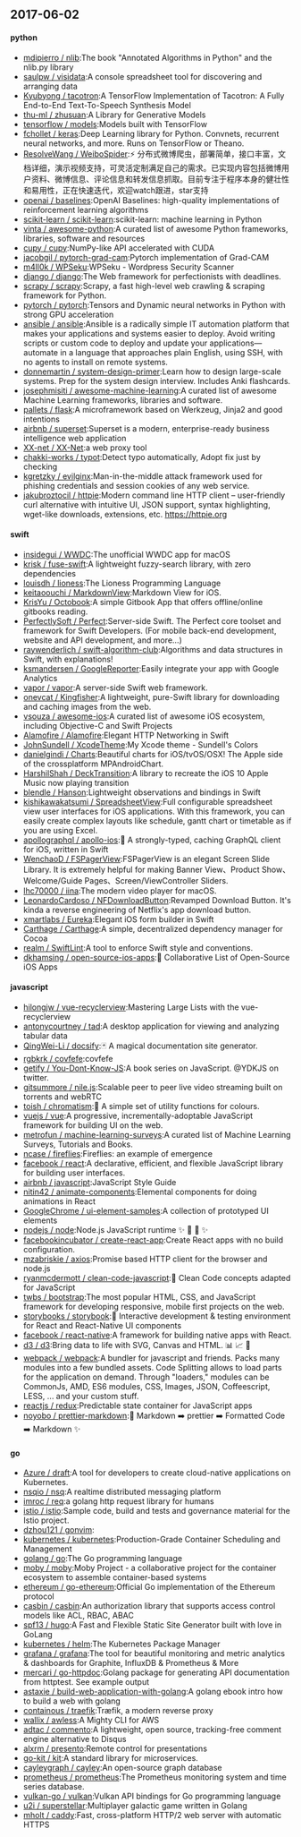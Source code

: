 ## 2017-06-02

#### python
* [mdipierro / nlib](https://github.com/mdipierro/nlib):The book "Annotated Algorithms in Python" and the nlib.py library
* [saulpw / visidata](https://github.com/saulpw/visidata):A console spreadsheet tool for discovering and arranging data
* [Kyubyong / tacotron](https://github.com/Kyubyong/tacotron):A TensorFlow Implementation of Tacotron: A Fully End-to-End Text-To-Speech Synthesis Model
* [thu-ml / zhusuan](https://github.com/thu-ml/zhusuan):A Library for Generative Models
* [tensorflow / models](https://github.com/tensorflow/models):Models built with TensorFlow
* [fchollet / keras](https://github.com/fchollet/keras):Deep Learning library for Python. Convnets, recurrent neural networks, and more. Runs on TensorFlow or Theano.
* [ResolveWang / WeiboSpider](https://github.com/ResolveWang/WeiboSpider):⚡️ 分布式微博爬虫，部署简单，接口丰富，文档详细，演示视频支持，可灵活定制满足自己的需求。已实现内容包括微博用户资料、微博信息、评论信息和转发信息抓取。目前专注于程序本身的健壮性和易用性，正在快速迭代，欢迎watch跟进，star支持
* [openai / baselines](https://github.com/openai/baselines):OpenAI Baselines: high-quality implementations of reinforcement learning algorithms
* [scikit-learn / scikit-learn](https://github.com/scikit-learn/scikit-learn):scikit-learn: machine learning in Python
* [vinta / awesome-python](https://github.com/vinta/awesome-python):A curated list of awesome Python frameworks, libraries, software and resources
* [cupy / cupy](https://github.com/cupy/cupy):NumPy-like API accelerated with CUDA
* [jacobgil / pytorch-grad-cam](https://github.com/jacobgil/pytorch-grad-cam):Pytorch implementation of Grad-CAM
* [m4ll0k / WPSeku](https://github.com/m4ll0k/WPSeku):WPSeku - Wordpress Security Scanner
* [django / django](https://github.com/django/django):The Web framework for perfectionists with deadlines.
* [scrapy / scrapy](https://github.com/scrapy/scrapy):Scrapy, a fast high-level web crawling & scraping framework for Python.
* [pytorch / pytorch](https://github.com/pytorch/pytorch):Tensors and Dynamic neural networks in Python with strong GPU acceleration
* [ansible / ansible](https://github.com/ansible/ansible):Ansible is a radically simple IT automation platform that makes your applications and systems easier to deploy. Avoid writing scripts or custom code to deploy and update your applications— automate in a language that approaches plain English, using SSH, with no agents to install on remote systems.
* [donnemartin / system-design-primer](https://github.com/donnemartin/system-design-primer):Learn how to design large-scale systems. Prep for the system design interview. Includes Anki flashcards.
* [josephmisiti / awesome-machine-learning](https://github.com/josephmisiti/awesome-machine-learning):A curated list of awesome Machine Learning frameworks, libraries and software.
* [pallets / flask](https://github.com/pallets/flask):A microframework based on Werkzeug, Jinja2 and good intentions
* [airbnb / superset](https://github.com/airbnb/superset):Superset is a modern, enterprise-ready business intelligence web application
* [XX-net / XX-Net](https://github.com/XX-net/XX-Net):a web proxy tool
* [chakki-works / typot](https://github.com/chakki-works/typot):Detect typo automatically, Adopt fix just by checking
* [kgretzky / evilginx](https://github.com/kgretzky/evilginx):Man-in-the-middle attack framework used for phishing credentials and session cookies of any web service.
* [jakubroztocil / httpie](https://github.com/jakubroztocil/httpie):Modern command line HTTP client – user-friendly curl alternative with intuitive UI, JSON support, syntax highlighting, wget-like downloads, extensions, etc. https://httpie.org

#### swift
* [insidegui / WWDC](https://github.com/insidegui/WWDC):The unofficial WWDC app for macOS
* [krisk / fuse-swift](https://github.com/krisk/fuse-swift):A lightweight fuzzy-search library, with zero dependencies
* [louisdh / lioness](https://github.com/louisdh/lioness):The Lioness Programming Language
* [keitaoouchi / MarkdownView](https://github.com/keitaoouchi/MarkdownView):Markdown View for iOS.
* [KrisYu / Octobook](https://github.com/KrisYu/Octobook):A simple Gitbook App that offers offline/online gitbooks reading.
* [PerfectlySoft / Perfect](https://github.com/PerfectlySoft/Perfect):Server-side Swift. The Perfect core toolset and framework for Swift Developers. (For mobile back-end development, website and API development, and more…)
* [raywenderlich / swift-algorithm-club](https://github.com/raywenderlich/swift-algorithm-club):Algorithms and data structures in Swift, with explanations!
* [ksmandersen / GoogleReporter](https://github.com/ksmandersen/GoogleReporter):Easily integrate your app with Google Analytics
* [vapor / vapor](https://github.com/vapor/vapor):A server-side Swift web framework.
* [onevcat / Kingfisher](https://github.com/onevcat/Kingfisher):A lightweight, pure-Swift library for downloading and caching images from the web.
* [vsouza / awesome-ios](https://github.com/vsouza/awesome-ios):A curated list of awesome iOS ecosystem, including Objective-C and Swift Projects
* [Alamofire / Alamofire](https://github.com/Alamofire/Alamofire):Elegant HTTP Networking in Swift
* [JohnSundell / XcodeTheme](https://github.com/JohnSundell/XcodeTheme):My Xcode theme - Sundell's Colors
* [danielgindi / Charts](https://github.com/danielgindi/Charts):Beautiful charts for iOS/tvOS/OSX! The Apple side of the crossplatform MPAndroidChart.
* [HarshilShah / DeckTransition](https://github.com/HarshilShah/DeckTransition):A library to recreate the iOS 10 Apple Music now playing transition
* [blendle / Hanson](https://github.com/blendle/Hanson):Lightweight observations and bindings in Swift
* [kishikawakatsumi / SpreadsheetView](https://github.com/kishikawakatsumi/SpreadsheetView):Full configurable spreadsheet view user interfaces for iOS applications. With this framework, you can easily create complex layouts like schedule, gantt chart or timetable as if you are using Excel.
* [apollographql / apollo-ios](https://github.com/apollographql/apollo-ios):📱 A strongly-typed, caching GraphQL client for iOS, written in Swift
* [WenchaoD / FSPagerView](https://github.com/WenchaoD/FSPagerView):FSPagerView is an elegant Screen Slide Library. It is extremely helpful for making Banner View、Product Show、Welcome/Guide Pages、Screen/ViewController Sliders.
* [lhc70000 / iina](https://github.com/lhc70000/iina):The modern video player for macOS.
* [LeonardoCardoso / NFDownloadButton](https://github.com/LeonardoCardoso/NFDownloadButton):Revamped Download Button. It's kinda a reverse engineering of Netflix's app download button.
* [xmartlabs / Eureka](https://github.com/xmartlabs/Eureka):Elegant iOS form builder in Swift
* [Carthage / Carthage](https://github.com/Carthage/Carthage):A simple, decentralized dependency manager for Cocoa
* [realm / SwiftLint](https://github.com/realm/SwiftLint):A tool to enforce Swift style and conventions.
* [dkhamsing / open-source-ios-apps](https://github.com/dkhamsing/open-source-ios-apps):📱 Collaborative List of Open-Source iOS Apps

#### javascript
* [hilongjw / vue-recyclerview](https://github.com/hilongjw/vue-recyclerview):Mastering Large Lists with the vue-recyclerview
* [antonycourtney / tad](https://github.com/antonycourtney/tad):A desktop application for viewing and analyzing tabular data
* [QingWei-Li / docsify](https://github.com/QingWei-Li/docsify):🃏 A magical documentation site generator.
* [rgbkrk / covfefe](https://github.com/rgbkrk/covfefe):covfefe
* [getify / You-Dont-Know-JS](https://github.com/getify/You-Dont-Know-JS):A book series on JavaScript. @YDKJS on twitter.
* [gitsummore / nile.js](https://github.com/gitsummore/nile.js):Scalable peer to peer live video streaming built on torrents and webRTC
* [toish / chromatism](https://github.com/toish/chromatism):🌈 A simple set of utility functions for colours.
* [vuejs / vue](https://github.com/vuejs/vue):A progressive, incrementally-adoptable JavaScript framework for building UI on the web.
* [metrofun / machine-learning-surveys](https://github.com/metrofun/machine-learning-surveys):A curated list of Machine Learning Surveys, Tutorials and Books.
* [ncase / fireflies](https://github.com/ncase/fireflies):Fireflies: an example of emergence
* [facebook / react](https://github.com/facebook/react):A declarative, efficient, and flexible JavaScript library for building user interfaces.
* [airbnb / javascript](https://github.com/airbnb/javascript):JavaScript Style Guide
* [nitin42 / animate-components](https://github.com/nitin42/animate-components):Elemental components for doing animations in React
* [GoogleChrome / ui-element-samples](https://github.com/GoogleChrome/ui-element-samples):A collection of prototyped UI elements
* [nodejs / node](https://github.com/nodejs/node):Node.js JavaScript runtime ✨ 🐢 🚀 ✨
* [facebookincubator / create-react-app](https://github.com/facebookincubator/create-react-app):Create React apps with no build configuration.
* [mzabriskie / axios](https://github.com/mzabriskie/axios):Promise based HTTP client for the browser and node.js
* [ryanmcdermott / clean-code-javascript](https://github.com/ryanmcdermott/clean-code-javascript):🛁 Clean Code concepts adapted for JavaScript
* [twbs / bootstrap](https://github.com/twbs/bootstrap):The most popular HTML, CSS, and JavaScript framework for developing responsive, mobile first projects on the web.
* [storybooks / storybook](https://github.com/storybooks/storybook):📓 Interactive development & testing environment for React and React-Native UI components
* [facebook / react-native](https://github.com/facebook/react-native):A framework for building native apps with React.
* [d3 / d3](https://github.com/d3/d3):Bring data to life with SVG, Canvas and HTML. 📊 📈 🎉
* [webpack / webpack](https://github.com/webpack/webpack):A bundler for javascript and friends. Packs many modules into a few bundled assets. Code Splitting allows to load parts for the application on demand. Through "loaders," modules can be CommonJs, AMD, ES6 modules, CSS, Images, JSON, Coffeescript, LESS, ... and your custom stuff.
* [reactjs / redux](https://github.com/reactjs/redux):Predictable state container for JavaScript apps
* [noyobo / prettier-markdown](https://github.com/noyobo/prettier-markdown):🔖 Markdown ➡️ prettier ➡️ Formatted Code ➡️ Markdown ✨

#### go
* [Azure / draft](https://github.com/Azure/draft):A tool for developers to create cloud-native applications on Kubernetes.
* [nsqio / nsq](https://github.com/nsqio/nsq):A realtime distributed messaging platform
* [imroc / req](https://github.com/imroc/req):a golang http request library for humans
* [istio / istio](https://github.com/istio/istio):Sample code, build and tests and governance material for the Istio project.
* [dzhou121 / gonvim](https://github.com/dzhou121/gonvim):
* [kubernetes / kubernetes](https://github.com/kubernetes/kubernetes):Production-Grade Container Scheduling and Management
* [golang / go](https://github.com/golang/go):The Go programming language
* [moby / moby](https://github.com/moby/moby):Moby Project - a collaborative project for the container ecosystem to assemble container-based systems
* [ethereum / go-ethereum](https://github.com/ethereum/go-ethereum):Official Go implementation of the Ethereum protocol
* [casbin / casbin](https://github.com/casbin/casbin):An authorization library that supports access control models like ACL, RBAC, ABAC
* [spf13 / hugo](https://github.com/spf13/hugo):A Fast and Flexible Static Site Generator built with love in GoLang
* [kubernetes / helm](https://github.com/kubernetes/helm):The Kubernetes Package Manager
* [grafana / grafana](https://github.com/grafana/grafana):The tool for beautiful monitoring and metric analytics & dashboards for Graphite, InfluxDB & Prometheus & More
* [mercari / go-httpdoc](https://github.com/mercari/go-httpdoc):Golang package for generating API documentation from httptest. See example output
* [astaxie / build-web-application-with-golang](https://github.com/astaxie/build-web-application-with-golang):A golang ebook intro how to build a web with golang
* [containous / traefik](https://github.com/containous/traefik):Træfik, a modern reverse proxy
* [wallix / awless](https://github.com/wallix/awless):A Mighty CLI for AWS
* [adtac / commento](https://github.com/adtac/commento):A lightweight, open source, tracking-free comment engine alternative to Disqus
* [alxrm / presento](https://github.com/alxrm/presento):Remote control for presentations
* [go-kit / kit](https://github.com/go-kit/kit):A standard library for microservices.
* [cayleygraph / cayley](https://github.com/cayleygraph/cayley):An open-source graph database
* [prometheus / prometheus](https://github.com/prometheus/prometheus):The Prometheus monitoring system and time series database.
* [vulkan-go / vulkan](https://github.com/vulkan-go/vulkan):Vulkan API bindings for Go programming language
* [u2i / superstellar](https://github.com/u2i/superstellar):Multiplayer galactic game written in Golang
* [mholt / caddy](https://github.com/mholt/caddy):Fast, cross-platform HTTP/2 web server with automatic HTTPS
